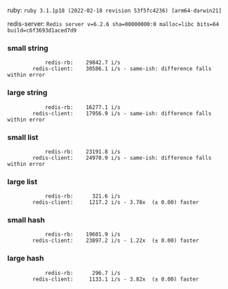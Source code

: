 ruby: `ruby 3.1.1p18 (2022-02-18 revision 53f5fc4236) [arm64-darwin21]`

redis-server: `Redis server v=6.2.6 sha=00000000:0 malloc=libc bits=64 build=c6f3693d1aced7d9`


### small string

```
            redis-rb:    29842.7 i/s
        redis-client:    30586.1 i/s - same-ish: difference falls within error

```

### large string

```
            redis-rb:    16277.1 i/s
        redis-client:    17956.9 i/s - same-ish: difference falls within error

```

### small list

```
            redis-rb:    23191.8 i/s
        redis-client:    24970.9 i/s - same-ish: difference falls within error

```

### large list

```
            redis-rb:      321.6 i/s
        redis-client:     1217.2 i/s - 3.78x  (± 0.00) faster

```

### small hash

```
            redis-rb:    19601.9 i/s
        redis-client:    23897.2 i/s - 1.22x  (± 0.00) faster

```

### large hash

```
            redis-rb:      296.7 i/s
        redis-client:     1133.1 i/s - 3.82x  (± 0.00) faster

```

